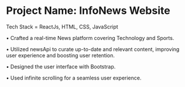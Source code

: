 # Project Name: InfoNews Website

Tech Stack =  ReactJs, HTML, CSS, JavaScript 

• Crafted a real-time News platform covering Technology and Sports.

• Utilized newsApi to curate up-to-date and relevant content, improving user experience and boosting user retention.

• Designed the user interface with Bootstrap.

• Used infinite scrolling for a seamless user experience.
